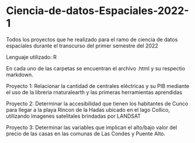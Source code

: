 # Ciencia-de-datos-Espaciales-2022-1
Todos los proyectos que he realizado para el ramo de ciencia de datos espaciales durante el transcurso del primer semestre del 2022

Lenguaje utilizado: R

En cada uno de las carpetas se encuentran el archivo .html y su respectio markdown.

Proyecto 1: Relacionar la cantidad de centrales eléctricas y su PIB mediante el uso de la libreria rnaturalearth y las primeras herramientas aprendidas

Proyecto 2: Determinar la accesibilidad que tienen los habitantes de Cunco para llegar a la playa Rincon de la Hadas ubicado en el lago Collico, utilizando imagenes satelitales brindadas por LANDSAT

Proyecto 3: Determinar las variables que implican el alto/bajo valor del precio de las casas en las comunas de Las Condes y Puente Alto.
